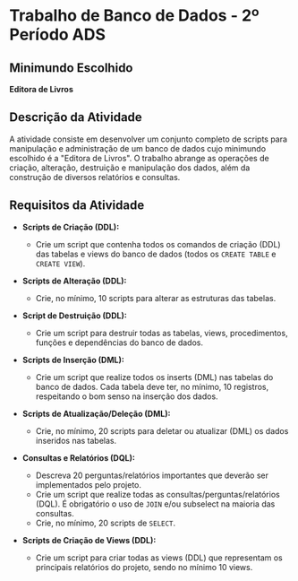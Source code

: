 # Trabalho de Banco de Dados - 2º Período ADS

## Minimundo Escolhido
**Editora de Livros**

## Descrição da Atividade
A atividade consiste em desenvolver um conjunto completo de scripts para manipulação e administração de um banco de dados cujo minimundo escolhido é a "Editora de Livros". O trabalho abrange as operações de criação, alteração, destruição e manipulação dos dados, além da construção de diversos relatórios e consultas.

## Requisitos da Atividade

- **Scripts de Criação (DDL):**
  - Crie um script que contenha todos os comandos de criação (DDL) das tabelas e views do banco de dados (todos os `CREATE TABLE` e `CREATE VIEW`).

- **Scripts de Alteração (DDL):**
  - Crie, no mínimo, 10 scripts para alterar as estruturas das tabelas.

- **Script de Destruição (DDL):**
  - Crie um script para destruir todas as tabelas, views, procedimentos, funções e dependências do banco de dados.

- **Scripts de Inserção (DML):**
  - Crie um script que realize todos os inserts (DML) nas tabelas do banco de dados. Cada tabela deve ter, no mínimo, 10 registros, respeitando o bom senso na inserção dos dados.

- **Scripts de Atualização/Deleção (DML):**
  - Crie, no mínimo, 20 scripts para deletar ou atualizar (DML) os dados inseridos nas tabelas.

- **Consultas e Relatórios (DQL):**
  - Descreva 20 perguntas/relatórios importantes que deverão ser implementados pelo projeto.
  - Crie um script que realize todas as consultas/perguntas/relatórios (DQL). É obrigatório o uso de `JOIN` e/ou subselect na maioria das consultas.
  - Crie, no mínimo, 20 scripts de `SELECT`.

- **Scripts de Criação de Views (DDL):**
  - Crie um script para criar todas as views (DDL) que representam os principais relatórios do projeto, sendo no mínimo 10 views.
